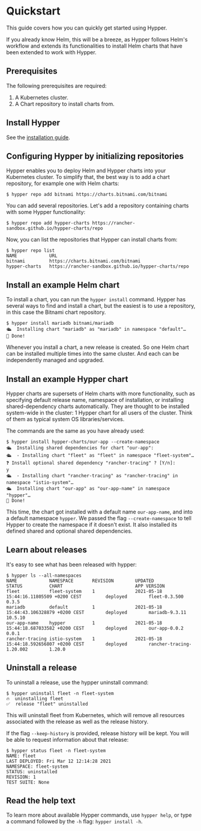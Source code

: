 # Quickstart

This guide covers how you can quickly get started using Hypper.

If you already know Helm, this will be a breeze, as Hypper follows Helm's workflow
and extends its functionalities to install Helm charts that have been extended
to work with Hypper.

## Prerequisites

The following prerequisites are required:

1. A Kubernetes cluster.
1. A Chart repository to install charts from.

## Install Hypper

See the [installation guide](./installing.md).

## Configuring Hypper by initializing repositories

Hypper enables you to deploy Helm and Hypper charts into your Kubernetes
cluster. To simplify that, the best way is to add a chart repository, for
example one with Helm charts:

```console
$ hypper repo add bitnami https://charts.bitnami.com/bitnami
```

You can add several repositories. Let's add a repository containing charts
with some Hypper functionality:

```console
$ hypper repo add hypper-charts https://rancher-sandbox.github.io/hypper-charts/repo
```

Now, you can list the repositories that Hypper can install charts from:

```console
$ hypper repo list
NAME            URL
bitnami         https://charts.bitnami.com/bitnami
hypper-charts   https://rancher-sandbox.github.io/hypper-charts/repo
```

## Install an example Helm chart

To install a chart, you can run the `hypper install` command. Hypper has several
ways to find and install a chart, but the easiest is to use a repository, in
this case the Bitnami chart repository.

```console
$ hypper install mariadb bitnami/mariadb
🛳  Installing chart "mariadb" as "mariadb" in namespace "default"…
👏 Done!
```

Whenever you install a chart, a new release is created. So one Helm chart can be
installed multiple times into the same cluster. And each can be independently
managed and upgraded.

## Install an example Hypper chart

Hypper charts are supersets of Helm charts with more functionality, such as
specifying default release name, namespace of installation, or installing
shared-dependency charts automatically.
They are thought to be installed system-wide in the cluster: 1 Hypper chart for
all users of the cluster. Think of them as typical system OS libraries/services.

The commands are the same as you have already used:

```console
$ hypper install hypper-charts/our-app --create-namespace
🛳  Installing shared dependencies for chart "our-app":
🛳  - Installing chart "fleet" as "fleet" in namespace "fleet-system"…
❓ Install optional shared dependency "rancher-tracing" ? [Y/n]:
y
🛳  - Installing chart "rancher-tracing" as "rancher-tracing" in namespace "istio-system"…
🛳  Installing chart "our-app" as "our-app-name" in namespace "hypper"…
👏 Done!
```

This time, the chart got installed with a default name `our-app-name`, and into
a default namespace  `hypper`. We passed the flag `--create-namespace` to tell
Hypper to create the namespace if it doesn't exist. It also installed its
defined shared and optional shared dependencies.

## Learn about releases

It's easy to see what has been released with hypper:

```console
$ hypper ls --all-namespaces
NAME            NAMESPACE       REVISION        UPDATED                                         STATUS          CHART                           APP VERSION
fleet           fleet-system    1               2021-05-18 15:44:16.11805509 +0200 CEST         deployed        fleet-0.3.500                   0.3.5
mariadb         default         1               2021-05-18 15:44:43.106328879 +0200 CEST        deployed        mariadb-9.3.11                  10.5.10
our-app-name    hypper          1               2021-05-18 15:44:18.687033582 +0200 CEST        deployed        our-app-0.0.2                   0.0.1
rancher-tracing istio-system    1               2021-05-18 15:44:18.592656807 +0200 CEST        deployed        rancher-tracing-1.20.002        1.20.0
```

## Uninstall a release

To uninstall a release, use the hypper uninstall command:

```console
$ hypper uninstall fleet -n fleet-system
🔥  uninstalling fleet
✅  release "fleet" uninstalled
```

This will uninstall fleet from Kubernetes, which will remove all resources
associated with the release as well as the release history.

If the flag `--keep-history` is provided, release history will be kept. You will
be able to request information about that release:

```console
$ hypper status fleet -n fleet-system
NAME: fleet
LAST DEPLOYED: Fri Mar 12 12:14:28 2021
NAMESPACE: fleet-system
STATUS: uninstalled
REVISION: 1
TEST SUITE: None
```

## Read the help text

To learn more about available Hypper commands, use `hypper help`, or type a
command followed by the `-h` flag: `hypper install -h`.
